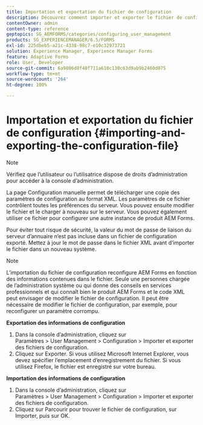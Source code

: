 ```yaml
---
title: Importation et exportation du fichier de configuration
description: Découvrez comment importer et exporter le fichier de configuration pour modifier les préférences du serveur ou configurer une autre instance de produit AEM Forms.
contentOwner: admin
content-type: reference
geptopics: SG_AEMFORMS/categories/configuring_user_management
products: SG_EXPERIENCEMANAGER/6.5/FORMS
exl-id: 225dbeb5-a21c-4338-98c7-e10c32973721
solution: Experience Manager, Experience Manager Forms
feature: Adaptive Forms
role: User, Developer
source-git-commit: 6a9806d8f40f711a610c130c63d9ab9b2460d075
workflow-type: tm+mt
source-wordcount: '264'
ht-degree: 100%

---
```


# Importation et exportation du fichier de configuration {#importing-and-exporting-the-configuration-file}

>[!NOTE]
> 
> Vérifiez que l’utilisateur ou l’utilisatrice dispose de droits d’administration pour accéder à la console d’administration.

La page Configuration manuelle permet de télécharger une copie des paramètres de configuration au format XML. Les paramètres de ce fichier contrôlent toutes les préférences du serveur. Vous pouvez ensuite modifier le fichier et le charger à nouveau sur le serveur. Vous pouvez également utiliser ce fichier pour configurer une autre instance de produit AEM Forms.

Pour éviter tout risque de sécurité, la valeur du mot de passe de liaison du serveur d’annuaire n’est pas incluse dans un fichier de configuration exporté. Mettez à jour le mot de passe dans le fichier XML avant d’importer le fichier dans un nouveau système.

>[!NOTE]
>
>L’importation du fichier de configuration reconfigure AEM Forms en fonction des informations contenues dans le fichier. Seule une personnes chargée de l’administration système ou qui donne des conseils en services professionnels et qui connaît bien le produit AEM Forms et le code XML peut envisager de modifier le fichier de configuration. Il peut être nécessaire de modifier le fichier de configuration, par exemple, pour reconfigurer un paramètre corrompu.

**Exportation des informations de configuration**

1. Dans la console d’administration, cliquez sur Paramètres > User Management > Configuration > Importer et exporter des fichiers de configuration.
1. Cliquez sur Exporter. Si vous utilisez Microsoft Internet Explorer, vous devez spécifier l’emplacement d’enregistrement du fichier. Si vous utilisez Firefox, le fichier est enregistré sur votre bureau.

**Importation des informations de configuration**

1. Dans la console d’administration, cliquez sur Paramètres > User Management > Configuration > Importer et exporter des fichiers de configuration.
1. Cliquez sur Parcourir pour trouver le fichier de configuration, sur Importer, puis sur OK.
